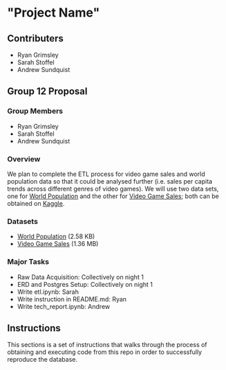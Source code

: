 # "Project Name"
## Contributers
- Ryan Grimsley
- Sarah Stoffel
- Andrew Sundquist
## Group 12 Proposal
### Group Members
- Ryan Grimsley
- Sarah Stoffel
- Andrew Sundquist
### Overview
We plan to complete the ETL process for video game sales and world population data so that it could be analysed further (i.e. sales per capita trends across different genres of video games). We will use two data sets, one for [World Population](https://www.kaggle.com/datasets/iamsouravbanerjee/world-population-dataset) and the other for [Video Game Sales](https://www.kaggle.com/datasets/gregorut/videogamesales); both can be obtained on [Kaggle](https://www.kaggle.com/). 
### Datasets
- [World Population](https://www.kaggle.com/datasets/iamsouravbanerjee/world-population-dataset) (2.58 KB)
- [Video Game Sales](https://www.kaggle.com/datasets/gregorut/videogamesales) (1.36 MB)
### Major Tasks
- Raw Data Acquisition: Collectively on night 1
- ERD and Postgres Setup: Collectively on night 1
- Write etl.ipynb: Sarah
- Write instruction in README.md: Ryan
- Write tech_report.ipynb: Andrew
## Instructions
This sections is a set of instructions that walks through the process of obtaining and executing code from this repo in order to successfully reproduce the database.